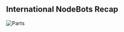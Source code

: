 ## International NodeBots Recap
![Parts](http://blog.somewhatabstract.com/wp-content/uploads/2015/07/nodebotkit.jpg)